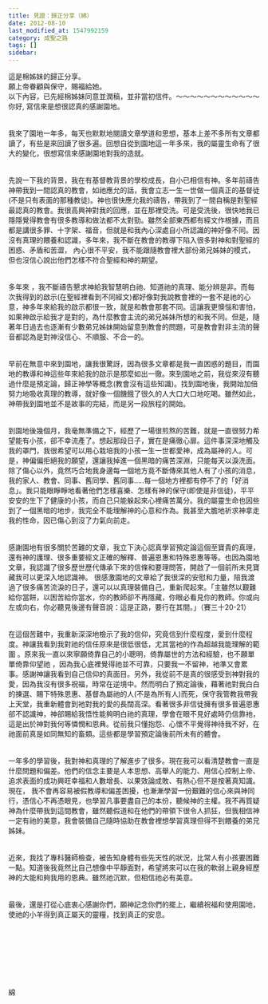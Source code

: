 ```yaml
---
title: 見證：歸正分享（綿）
date: 2012-08-10
last_modified_at: 1547992159
category: 成聖之路
tags: []
sidebar: 
---
```


<p>這是棉姊妹的歸正分享。<br/>願上帝眷顧與保守，賜福給她。<br/>以下內容，已先經棉姊妹同意並潤稿，並非當初信件。<!--more-->～～～～～～～～～～～～<br/>你好, 寫信來是想很認真的感謝園地。<br/><br/><br/>我來了園地一年多，每天也默默地閱讀文章學道和思想，基本上差不多所有文章都讀了，有些是來回讀了很多遍。回想自從到園地這一年多來，我的屬靈生命有了很大的變化，很想寫信來感謝園地對我的造就。<br/><br/><br/>先說一下我的背景，我在有基督教背景的學校成長，自小已相信有神。多年前禱告神帶我到一間認真的教會，如祂應允的話，我會立志一生一世做一個真正的基督徒(不是只有表面的那種教徒)。神也很快應允我的禱告，帶我到了一間自稱是對聖經最認真的教會。我很高興神對我的回應，並在那裡受洗。可是受洗後，很快地我已隱隱覺得教會有很多教導和做法都不太對勁。雖然全部東西都有經文作根據，而且都是講很多罪、十字架、福音，但就是和我內心深處自小所認識的神好像不同。因沒有真理的餵養和認識，多年來，我不斷在教會的教導下陷入很多對神和對聖經的困惑、矛盾和苦澀， 內心很不平安，我不能跟隨教會裡大部份弟兄姊妹的模式，但也沒信心說出他們怎樣不符合聖經和神的期望。<br/><br/><br/>多年來 ，我不斷禱告懇求神給我智慧明白祂、知道祂的真理、能分辨是非。而每次我得到的啟示(在聖經裡看到不同經文)都好像對我說教會裡的一套不是祂的心意，神多年來給我的啟示都很一致，就是和教會那套不同。這讓我更懊惱和害怕，如果神啟示給我才是對的，為什麼教會主流的弟兄姊妹所想的和我不同。但是，隨著年日過去也逐漸有少數弟兄姊妹開始留意到教會的問題，可是教會對非主流的聲音都認為是對神沒信心、不順服、不合一的。<br/><br/><br/>早前在無意中來到園地，讓我很驚訝，因為很多文章都是我一直困惑的題目，而園地的教導和神這些年來給我的啟示是那麼如出一徹。來到園地之前，我從來沒有聽過什麼是預定論，歸正神學等概念(教會沒有這些知識)。找到園地後，我開始加倍努力地吸收真理的教導，就好像一個饑餓了很久的人大口大口地吃喝。雖然如此，神帶我到園地並不是故事的完結，而是另一段旅程的開始。<br/><br/><br/>到園地後幾個月，我毫無準備之下，經歷了一場很煎熬的苦難，就是一直很努力希望能有小孩，郤不幸流產了。想起那段日子，實在是痛徹心扉。這件事深深地觸及我的罩門，我很希望可以用心栽培我的小孩一生一世都愛神，成為屬神的人。可是，神偏偏拒絕我的願望，還讓我掉進一個黑暗的痛苦深淵，只能每天以淚洗面。除了傷心以外，竟然巧合地我身邊每一個地方竟不斷傳來其他人有了小孩的消息，我的家人、教會、同事、舊同學、舊同事…..每一個地方裡都有停不了的「好消息」。我只能眼睜睜地看著他們怎樣喜樂、怎樣有神的保守(即使是非信徒)，平平安安的生下了健康的小孩，而自己只能躲起來心裡痛苦萬分。我的屬靈生命也因些到了一個黑暗的地步，我完全不能理解神的心意和作為。我甚至大膽地祈求神拿走我的性命，因已傷心到沒了力氣向前走。<br/><br/><br/>感謝園地有很多關於苦難的文章，我立下決心認真學習預定論這個至寶貴的真理，還有神的護理、很多重要經文正確的解釋、普遍恩惠和特殊恩惠等等。也因為園地文章，我認識了很多歷世歷代傳承下來的信條和要理問答，開啟了一個前所未見寶藏我可以更深入地認識神。 很感激園地的文章給了我很深的安慰和力量，陪我渡過了很多痛苦流淚的日子，還可以以真理裝備自己，重新爬起來。「主雖然以艱難給你當餅，以困苦給你當水，你的教師卻不再隱藏，你眼必看見你的教師。你或向左或向右，你必聽見後邊有聲音說：這是正路，要行在其間。」（賽三十20-21）<br/><br/><br/>在這個苦難中，我重新深深地檢示了我的信仰，究竟信到什麼程度，愛到什麼程度。神讓我看到我對祂的信任原來是很低很低，尤其當衪的作為超越我能理解的範圍 。原來我一直以來寧願倚靠自己的小聰明，倚靠屬世的方法和經驗，也不願單單倚靠仰望祂 ，因為我心底裡覺得祂並不可靠，只要我一不留神，衪準又會累事。感謝神讓我看到自己信仰的真面目。另外，我從前不是真的很感受到神對我的愛，因為我沒有很多祝福，時常在逆境中。然而明白了預定論後，藉著祂對我白白的揀選、賜下特殊恩惠、基督為屬祂的人(不是為所有人)而死，保守我管教我帶我上天堂，我重新體會到衪對我的愛的長闊高深。看著很多非信徒擁有很多普遍恩惠郤不認識神，神郤賜給我悟性能夠明白祂的真理，學會在眼不見好處時仍信靠衪，這是出於神對我何等憐憫和恩典。從前我只懂抱怨、心懷不平覺得神待我不好，在祂面前真是如同無知的畜類。這些都是學習預定論後前所未有的體會。<br/><br/><br/>一年多的學習後，我對神和真理的了解進步了很多。現在我可以看清楚教會一直是什麼問題和偏差。他們的信念主要是人本思想、高舉人的能力、用信心控制上帝、追求表面的成功興旺幸福和人數增長、以果效論成敗、有熱心但不是按著真知識。現在， 我不會再容易被假教導和偏差困擾，也漸漸學習一份艱難的信心來與神同行，憑信心不再憑眼見，也學習凡事要盡自己的本份，聽候神的主權。我不再質疑神為什麼帶我到這間教會，雖然聽假道和在他們的帶領下很令人抓狂，但我相信神一定有祂的美意，我會裝備自己隨時協助在教會裡想學習真理但得不到餵養的弟兄姊妹。<br/><br/><br/>近來，我找了專科醫師檢查，被告知身體有些先天性的狀況，比常人有小孩要困難一點。知道後我竟然比自己想像中平靜面對，希望將來可以在我的軟弱上親身經歷神的大能和夠我用的恩典。雖然祂沉默，但相信祂必有美意。<br/><br/><br/>最後，還是打從心底衷心感謝你們，願神記念你們的擺上，繼續祝福和使用園地，使祂的小羊得到真正屬天的靈糧，找到真正的安息。<br/><br/><br/><br/><br/><br/><br/><br/><br/>綿<br/><br/><br/><br/><br/><br/><br/>
</p>